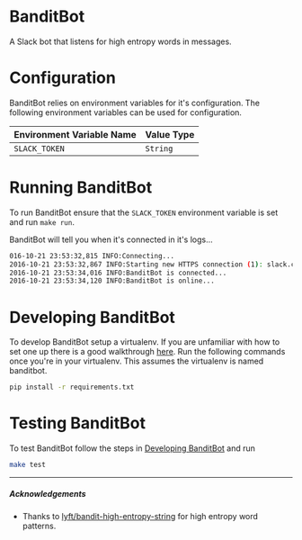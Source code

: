 # BanditBot
A Slack bot that listens for high entropy words in messages.


# Configuration
BanditBot relies on environment variables for it's configuration. The following environment variables can be used for configuration.

| Environment Variable Name | Value Type |
| ------------------------- | ---------- |
| `SLACK_TOKEN` | `String` |


# Running BanditBot
To run BanditBot ensure that the `SLACK_TOKEN` environment variable is set and run `make run`.

BanditBot will tell you when it's connected in it's logs...
```bash
016-10-21 23:53:32,815 INFO:Connecting...
2016-10-21 23:53:32,867 INFO:Starting new HTTPS connection (1): slack.com
2016-10-21 23:53:34,016 INFO:BanditBot is connected...
2016-10-21 23:53:34,120 INFO:BanditBot is online...
```

# Developing BanditBot
To develop BanditBot setup a virtualenv. If you are unfamiliar with how to set one up there is a good walkthrough [here](http://docs.python-guide.org/en/latest/dev/virtualenvs/).
Run the following commands once you're in your virtualenv. This assumes the virtualenv is named banditbot.

```bash
pip install -r requirements.txt
```

# Testing BanditBot
To test BanditBot follow the steps in [Developing BanditBot](#developing-banditbot) and run
```bash
make test
```

---
##### Acknowledgements
* Thanks to [lyft/bandit-high-entropy-string](https://github.com/lyft/bandit-high-entropy-string/) for high entropy word patterns.
